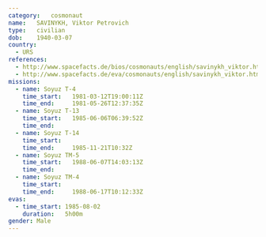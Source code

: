 ```yaml
---
category:	cosmonaut
name:	SAVINYKH, Viktor Petrovich
type:	civilian
dob:	1940-03-07
country:
  - URS
references:
  - http://www.spacefacts.de/bios/cosmonauts/english/savinykh_viktor.htm
  - http://www.spacefacts.de/eva/cosmonauts/english/savinykh_viktor.htm
missions:
  - name: Soyuz T-4
    time_start:   1981-03-12T19:00:11Z
    time_end:     1981-05-26T12:37:35Z
  - name: Soyuz T-13
    time_start:   1985-06-06T06:39:52Z
    time_end:     
  - name: Soyuz T-14
    time_start:   
    time_end:     1985-11-21T10:32Z
  - name: Soyuz TM-5
    time_start:   1988-06-07T14:03:13Z
    time_end:     
  - name: Soyuz TM-4
    time_start:   
    time_end:     1988-06-17T10:12:33Z
evas:
  - time_start: 1985-08-02
    duration:   5h00m
gender:	Male
---
```

